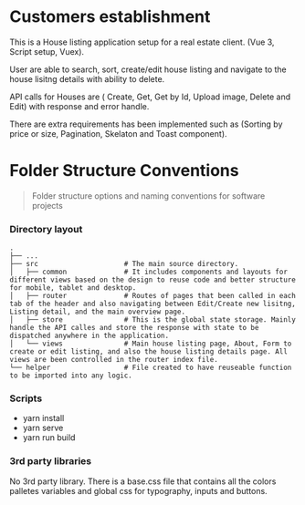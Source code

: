 # Customers establishment

This is a House listing application setup for a real estate client. (Vue 3, Script setup, Vuex).

User are able to search, sort, create/edit house listing and navigate to the house lisitng details with ability to delete.

API calls for Houses are ( Create, Get, Get by Id, Upload image, Delete and Edit) with response and error handle. 

There are extra requirements has been implemented such as (Sorting by price or size, Pagination, Skelaton and Toast component).

Folder Structure Conventions
============================

> Folder structure options and naming conventions for software projects

### Directory layout

    .
    ├── ...
    ├── src                     # The main source directory.
    │   ├── common              # It includes components and layouts for different views based on the design to reuse code and better structure for mobile, tablet and desktop.
    │   ├── router              # Routes of pages that been called in each tab of the header and also navigating between Edit/Create new lisitng, Listing detail, and the main overview page.
    │   ├── store               # This is the global state storage. Mainly handle the API calles and store the response with state to be dispatched anywhere in the application.
    │   └── views               # Main house listing page, About, Form to create or edit listing, and also the house listing details page. All views are been controlled in the router index file.
    └── helper                  # File created to have reuseable function to be imported into any logic.

### Scripts

- yarn install
- yarn serve
- yarn run build

### 3rd party libraries

No 3rd party library. There is a base.css file that contains all the colors palletes variables and global css for typography, inputs and buttons.  